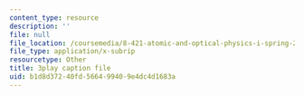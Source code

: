 ```yaml
---
content_type: resource
description: ''
file: null
file_location: /coursemedia/8-421-atomic-and-optical-physics-i-spring-2014/b1d8d37240fd566499409e4dc4d1683a_OIis_b2bSVo.vtt
file_type: application/x-subrip
resourcetype: Other
title: 3play caption file
uid: b1d8d372-40fd-5664-9940-9e4dc4d1683a
---
```

